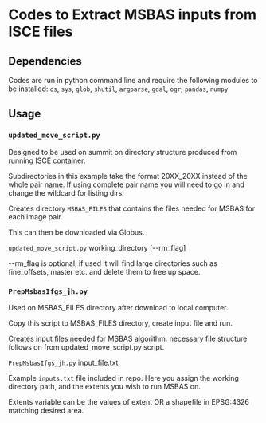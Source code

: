 # Codes to Extract MSBAS inputs from ISCE files

## Dependencies 
Codes are run in python command line and require the following modules to be installed: 
`os`, `sys`, `glob`, `shutil`, `argparse`, `gdal`, `ogr`, `pandas`, `numpy`

## Usage
### `updated_move_script.py`

Designed to be used on summit on directory structure produced from running ISCE container.

Subdirectories in this example take the format 20XX_20XX instead of the whole pair name. If using complete pair name you will need to go in and change the wildcard for listing dirs.

Creates directory `MSBAS_FILES` that contains the files needed for MSBAS for each image pair.

This can then be downloaded via Globus.


`updated_move_script.py` working_directory [--rm_flag] 

--rm_flag is optional, if used it will find large directories such as fine_offsets, master etc. and delete them to free up space.

 
### `PrepMsbasIfgs_jh.py` 

Used on MSBAS_FILES directory after download to local computer.

Copy this script to MSBAS_FILES directory, create input file and run.

Creates input files needed for MSBAS algorithm. necessary file structure follows on from updated_move_script.py script.


`PrepMsbasIfgs_jh.py` input_file.txt


Example `inputs.txt` file included in repo. Here you assign the working directory path, and the extents you wish to run MSBAS on.

Extents variable can be the values of extent OR a shapefile in EPSG:4326 matching desired area.

